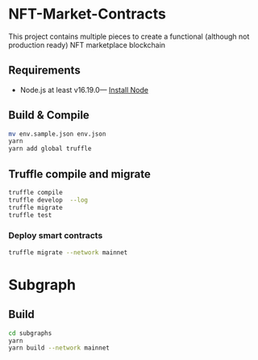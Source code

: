 # NFT-Market-Contracts

This project contains multiple pieces to create a functional (although not production ready) NFT marketplace blockchain

## Requirements

- Node.js at least v16.19.0— [Install Node](https://nodejs.org/en)

## Build & Compile
```bash
mv env.sample.json env.json  
yarn  
yarn add global truffle  
```

## Truffle compile and migrate
```bash
truffle compile  
truffle develop  --log
truffle migrate  
truffle test
```
### Deploy smart contracts
```bash
truffle migrate --network mainnet
```

# Subgraph

## Build
```bash
cd subgraphs
yarn
yarn build --network mainnet
```